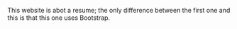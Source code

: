 This website is abot a resume; the only difference between the first one and this is that this one uses Bootstrap.
